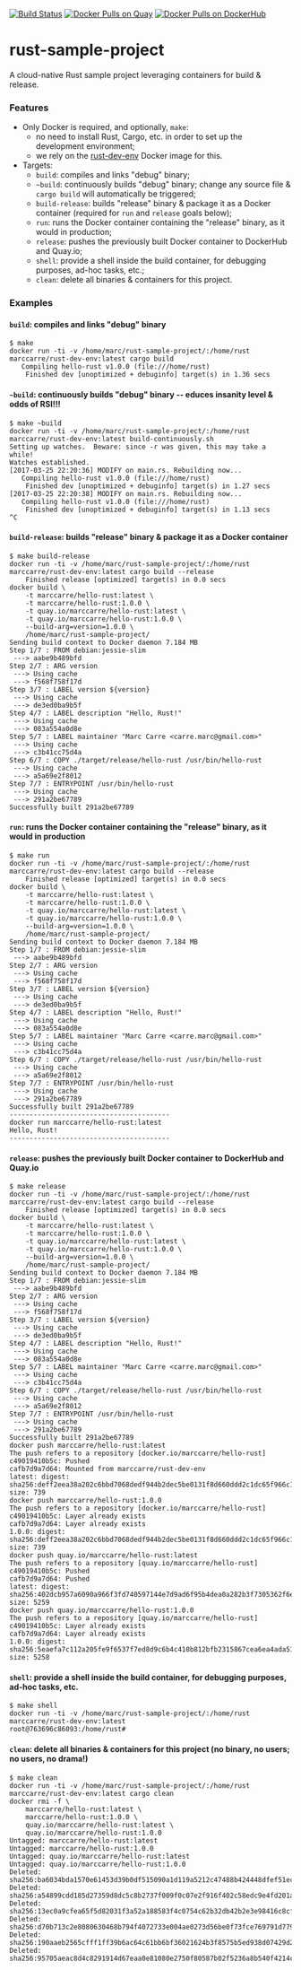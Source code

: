 [![Build Status](https://travis-ci.org/marccarre/rust-sample-project.svg?branch=master)](https://travis-ci.org/marccarre/rust-sample-project)
[![Docker Pulls on Quay](https://quay.io/repository/marccarre/rust-sample-project/status "Docker Repository on Quay")](https://quay.io/repository/marccarre/rust-sample-project)
[![Docker Pulls on DockerHub](https://img.shields.io/docker/pulls/marccarre/rust-sample-project.svg?maxAge=604800)](https://hub.docker.com/r/marccarre/rust-sample-project/)

# rust-sample-project
A cloud-native Rust sample project leveraging containers for build & release.

### Features

- Only Docker is required, and optionally, `make`:
  - no need to install Rust, Cargo, etc. in order to set up the development environment;
  - we rely on the [rust-dev-env](https://github.com/marccarre/rust-docker-dev-env) Docker image for this.
- Targets:
  - `build`: compiles and links "debug" binary;
  - `~build`: continuously builds "debug" binary; change any source file & `cargo build` will automatically be triggered;
  - `build-release`: builds "release" binary & package it as a Docker container (required for `run` and `release` goals below);
  - `run`: runs the Docker container containing the "release" binary, as it would in production;
  - `release`: pushes the previously built Docker container to DockerHub and Quay.io;
  - `shell`: provide a shell inside the build container, for debugging purposes, ad-hoc tasks, etc.;
  - `clean`: delete all binaries & containers for this project.

### Examples

#### `build`: compiles and links "debug" binary

```
$ make
docker run -ti -v /home/marc/rust-sample-project/:/home/rust marccarre/rust-dev-env:latest cargo build
   Compiling hello-rust v1.0.0 (file:///home/rust)
    Finished dev [unoptimized + debuginfo] target(s) in 1.36 secs
```

#### `~build`: continuously builds "debug" binary -- educes insanity level & odds of RSI!!!

```
$ make ~build
docker run -ti -v /home/marc/rust-sample-project/:/home/rust marccarre/rust-dev-env:latest build-continuously.sh
Setting up watches.  Beware: since -r was given, this may take a while!
Watches established.
[2017-03-25 22:20:36] MODIFY on main.rs. Rebuilding now...
   Compiling hello-rust v1.0.0 (file:///home/rust)
    Finished dev [unoptimized + debuginfo] target(s) in 1.27 secs
[2017-03-25 22:20:38] MODIFY on main.rs. Rebuilding now...
   Compiling hello-rust v1.0.0 (file:///home/rust)
    Finished dev [unoptimized + debuginfo] target(s) in 1.13 secs
^C
```

#### `build-release`: builds "release" binary & package it as a Docker container

```
$ make build-release
docker run -ti -v /home/marc/rust-sample-project/:/home/rust marccarre/rust-dev-env:latest cargo build --release
    Finished release [optimized] target(s) in 0.0 secs
docker build \
    -t marccarre/hello-rust:latest \
    -t marccarre/hello-rust:1.0.0 \
    -t quay.io/marccarre/hello-rust:latest \
    -t quay.io/marccarre/hello-rust:1.0.0 \
    --build-arg=version=1.0.0 \
    /home/marc/rust-sample-project/
Sending build context to Docker daemon 7.184 MB
Step 1/7 : FROM debian:jessie-slim
 ---> aabe9b489bfd
Step 2/7 : ARG version
 ---> Using cache
 ---> f568f758f17d
Step 3/7 : LABEL version ${version}
 ---> Using cache
 ---> de3ed0ba9b5f
Step 4/7 : LABEL description "Hello, Rust!"
 ---> Using cache
 ---> 083a554a0d8e
Step 5/7 : LABEL maintainer "Marc Carre <carre.marc@gmail.com>"
 ---> Using cache
 ---> c3b41cc75d4a
Step 6/7 : COPY ./target/release/hello-rust /usr/bin/hello-rust
 ---> Using cache
 ---> a5a69e2f8012
Step 7/7 : ENTRYPOINT /usr/bin/hello-rust
 ---> Using cache
 ---> 291a2be67789
Successfully built 291a2be67789
```

#### `run`: runs the Docker container containing the "release" binary, as it would in production

```
$ make run
docker run -ti -v /home/marc/rust-sample-project/:/home/rust marccarre/rust-dev-env:latest cargo build --release
    Finished release [optimized] target(s) in 0.0 secs
docker build \
    -t marccarre/hello-rust:latest \
    -t marccarre/hello-rust:1.0.0 \
    -t quay.io/marccarre/hello-rust:latest \
    -t quay.io/marccarre/hello-rust:1.0.0 \
    --build-arg=version=1.0.0 \
    /home/marc/rust-sample-project/
Sending build context to Docker daemon 7.184 MB
Step 1/7 : FROM debian:jessie-slim
 ---> aabe9b489bfd
Step 2/7 : ARG version
 ---> Using cache
 ---> f568f758f17d
Step 3/7 : LABEL version ${version}
 ---> Using cache
 ---> de3ed0ba9b5f
Step 4/7 : LABEL description "Hello, Rust!"
 ---> Using cache
 ---> 083a554a0d8e
Step 5/7 : LABEL maintainer "Marc Carre <carre.marc@gmail.com>"
 ---> Using cache
 ---> c3b41cc75d4a
Step 6/7 : COPY ./target/release/hello-rust /usr/bin/hello-rust
 ---> Using cache
 ---> a5a69e2f8012
Step 7/7 : ENTRYPOINT /usr/bin/hello-rust
 ---> Using cache
 ---> 291a2be67789
Successfully built 291a2be67789
----------------------------------------
docker run marccarre/hello-rust:latest
Hello, Rust!
----------------------------------------
```

#### `release`: pushes the previously built Docker container to DockerHub and Quay.io

```
$ make release
docker run -ti -v /home/marc/rust-sample-project/:/home/rust marccarre/rust-dev-env:latest cargo build --release
    Finished release [optimized] target(s) in 0.0 secs
docker build \
    -t marccarre/hello-rust:latest \
    -t marccarre/hello-rust:1.0.0 \
    -t quay.io/marccarre/hello-rust:latest \
    -t quay.io/marccarre/hello-rust:1.0.0 \
    --build-arg=version=1.0.0 \
    /home/marc/rust-sample-project/
Sending build context to Docker daemon 7.184 MB
Step 1/7 : FROM debian:jessie-slim
 ---> aabe9b489bfd
Step 2/7 : ARG version
 ---> Using cache
 ---> f568f758f17d
Step 3/7 : LABEL version ${version}
 ---> Using cache
 ---> de3ed0ba9b5f
Step 4/7 : LABEL description "Hello, Rust!"
 ---> Using cache
 ---> 083a554a0d8e
Step 5/7 : LABEL maintainer "Marc Carre <carre.marc@gmail.com>"
 ---> Using cache
 ---> c3b41cc75d4a
Step 6/7 : COPY ./target/release/hello-rust /usr/bin/hello-rust
 ---> Using cache
 ---> a5a69e2f8012
Step 7/7 : ENTRYPOINT /usr/bin/hello-rust
 ---> Using cache
 ---> 291a2be67789
Successfully built 291a2be67789
docker push marccarre/hello-rust:latest
The push refers to a repository [docker.io/marccarre/hello-rust]
c49019410b5c: Pushed
cafb7d9a7d64: Mounted from marccarre/rust-dev-env
latest: digest: sha256:deff2eea38a202c6bbd7068dedf944b2dec5be0131f8d660ddd2c1dc65f966c1 size: 739
docker push marccarre/hello-rust:1.0.0
The push refers to a repository [docker.io/marccarre/hello-rust]
c49019410b5c: Layer already exists
cafb7d9a7d64: Layer already exists
1.0.0: digest: sha256:deff2eea38a202c6bbd7068dedf944b2dec5be0131f8d660ddd2c1dc65f966c1 size: 739
docker push quay.io/marccarre/hello-rust:latest
The push refers to a repository [quay.io/marccarre/hello-rust]
c49019410b5c: Pushed
cafb7d9a7d64: Pushed
latest: digest: sha256:402dcb957a6090a966f3fd740597144e7d9ad6f95b4dea0a282b3f7305362f6e size: 5259
docker push quay.io/marccarre/hello-rust:1.0.0
The push refers to a repository [quay.io/marccarre/hello-rust]
c49019410b5c: Layer already exists
cafb7d9a7d64: Layer already exists
1.0.0: digest: sha256:5eaefa7c112a205fe9f6537f7ed8d9c6b4c410b812bfb2315867cea6ea4ada51 size: 5258
```

#### `shell`: provide a shell inside the build container, for debugging purposes, ad-hoc tasks, etc.

```
$ make shell
docker run -ti -v /home/marc/rust-sample-project/:/home/rust marccarre/rust-dev-env:latest
root@763696c86093:/home/rust#
```

#### `clean`: delete all binaries & containers for this project (no binary, no users; no users, no drama!)

```
$ make clean
docker run -ti -v /home/marc/rust-sample-project/:/home/rust marccarre/rust-dev-env:latest cargo clean
docker rmi -f \
    marccarre/hello-rust:latest \
    marccarre/hello-rust:1.0.0 \
    quay.io/marccarre/hello-rust:latest \
    quay.io/marccarre/hello-rust:1.0.0
Untagged: marccarre/hello-rust:latest
Untagged: marccarre/hello-rust:1.0.0
Untagged: quay.io/marccarre/hello-rust:latest
Untagged: quay.io/marccarre/hello-rust:1.0.0
Deleted: sha256:ba6034bda1570e61453d39b0df515090a1d119a5212c47488b424448dfef51ec
Deleted: sha256:a54899cdd185d27359d8dc5c8b2737f009f0c07e2f916f402c58edc9e4fd201a
Deleted: sha256:13ec0a9cfea65f5d82031f3a52a188583f4c0754c62b32db42b2e3e98416c8cf
Deleted: sha256:d70b713c2e8080630468b794f4072733e004ae0273d56be0f73fce769791d779
Deleted: sha256:190aaeb2565cfff1ff39b6ac64c61bb6bf36021624b3f8575b5ed938d07429d2
Deleted: sha256:95705aeac8d4c8291914d67eaa0e81080e2750f80587b02f5236a8b540f4214c
```
